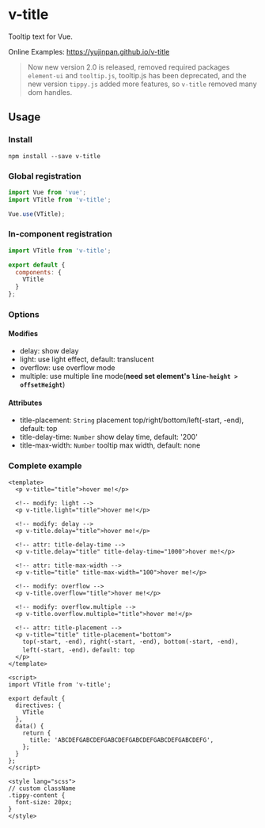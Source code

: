 # v-title

Tooltip text for Vue.

Online Examples: https://yujinpan.github.io/v-title

> Now new version 2.0 is released, removed required packages `element-ui` and `tooltip.js`,
> tooltip.js has been deprecated, and the new version `tippy.js` added more features,
> so `v-title` removed many dom handles.

## Usage

### Install

```
npm install --save v-title
```

### Global registration

```js
import Vue from 'vue';
import VTitle from 'v-title';

Vue.use(VTitle);
```

### In-component registration

```js
import VTitle from 'v-title';

export default {
  components: {
    VTitle
  }
};
```

### Options

#### Modifies

- delay: show delay
- light: use light effect, default: translucent
- overflow: use overflow mode
- multiple: use multiple line mode(**need set element's `line-height > offsetHeight`**)

#### Attributes

- title-placement: `String` placement top/right/bottom/left(-start, -end), default: top
- title-delay-time: `Number` show delay time, default: '200'
- title-max-width: `Number` tooltip max width, default: none

### Complete example

```vue
<template>
  <p v-title="title">hover me!</p>

  <!-- modify: light -->
  <p v-title.light="title">hover me!</p>

  <!-- modify: delay -->
  <p v-title.delay="title">hover me!</p>

  <!-- attr: title-delay-time -->
  <p v-title.delay="title" title-delay-time="1000">hover me!</p>

  <!-- attr: title-max-width -->
  <p v-title="title" title-max-width="100">hover me!</p>

  <!-- modify: overflow -->
  <p v-title.overflow="title">hover me!</p>

  <!-- modify: overflow.multiple -->
  <p v-title.overflow.multiple="title">hover me!</p>

  <!-- attr: title-placement -->
  <p v-title="title" title-placement="bottom">
    top(-start, -end), right(-start, -end), bottom(-start, -end),
    left(-start, -end)，default: top
  </p>
</template>

<script>
import VTitle from 'v-title';

export default {
  directives: {
    VTitle
  },
  data() {
    return {
      title: 'ABCDEFGABCDEFGABCDEFGABCDEFGABCDEFGABCDEFG',
    };
  }
};
</script>

<style lang="scss">
// custom className
.tippy-content {
  font-size: 20px;
}
</style>
```
